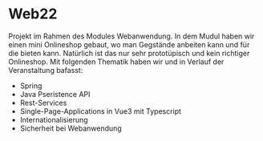 # Web22

Projekt im Rahmen des Modules Webanwendung.
In dem Mudul haben wir einen mini Onlineshop gebaut, wo man Gegstände anbeiten kann und für die bieten kann.
Natürlich ist das nur sehr prototüpisch und kein richtiger Onlineshop.
Mit folgenden Thematik haben wir und in Verlauf der Veranstaltung bafasst:
- Spring
- Java Pseristence API
- Rest-Services
- Single-Page-Applications in Vue3 mit Typescript
- Internationalisierung
- Sicherheit bei Webanwendung
